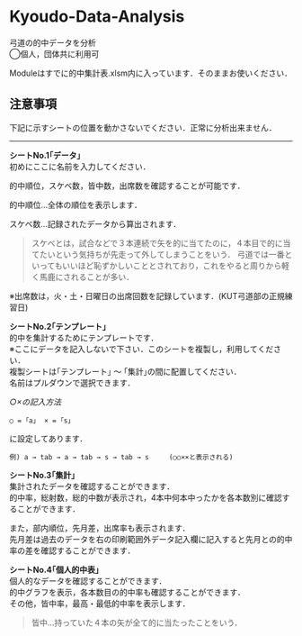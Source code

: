 # Kyoudo-Data-Analysis

弓道の的中データを分析  
◯個人，団体共に利用可

Moduleはすでに的中集計表.xlsm内に入っています．そのままお使いください．

## 注意事項
下記に示すシートの位置を動かさないでください．正常に分析出来ません．

- - -

**シートNo.1｢データ｣**  
初めにここに名前を入力してください．  

的中順位，スケベ数，皆中数，出席数を確認することが可能です．  

的中順位…全体の順位を表示します．  

スケベ数…記録されたデータから算出されます．  
> スケベとは，試合などで３本連続で矢を的に当てたのに，４本目で的に当てたいという気持ちが先走って外してしまうことをいう．
弓道では一番といってもいいほど恥ずかしいこととされており，これをやると周りから軽く馬鹿にされることが多い．

※出席数は，火・土・日曜日の出席回数を記録しています．(KUT弓道部の正規練習日)  

**シートNo.2｢テンプレート｣**  
的中を集計するためにテンプレートです．  
※ここにデータを記入しないで下さい．このシートを複製し，利用してください．  
複製シートは｢テンプレート｣ 〜 ｢集計｣の間に配置してください．  
名前はプルダウンで選択できます．  

*○×の記入方法*
```
○ = ｢a｣  × = ｢s｣
```

に設定してあります．

``` 例) a → tab → a → tab → s → tab → s     (○○××と表示される) ```

**シートNo.3｢集計｣**  
集計されたデータを確認することができます．  
的中率，総射数，総的中数が表示され，4本中何本中ったかを各本数別に確認することができます．  

また，部内順位，先月差，出席率も表示されます．  
先月差は過去のデータを右の印刷範囲外データ記入欄に記入すると先月との的中率の差を確認することができます．  

**シートNo.4｢個人的中表｣**  
個人的なデータを確認することができます．  
的中グラフを表示，各本数目の的中率も確認することができます．  
その他，皆中率，最高・最低的中率を表示します．  
> 皆中…持っていた４本の矢が全て的に当たったことをいう．
